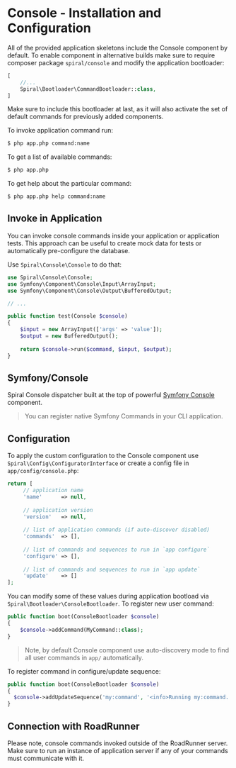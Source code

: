 # Console - Installation and Configuration
All of the provided application skeletons include the Console component by default. To enable component in alternative builds make
sure to require composer package `spiral/console` and modify the application bootloader:

```php
[
    //...
    Spiral\Bootloader\CommandBootloader::class,
]
```

Make sure to include this bootloader at last, as it will also activate the set of default commands for previously added 
components.

To invoke application command run:

```bash
$ php app.php command:name
```

To get a list of available commands:

```bash
$ php app.php
```

To get help about the particular command:

```bash
$ php app.php help command:name
```

## Invoke in Application
You can invoke console commands inside your application or application tests. This approach can be useful to create mock data for tests or automatically pre-configure the database.

Use `Spiral\Console\Console` to do that:
```php
use Spiral\Console\Console;
use Symfony\Component\Console\Input\ArrayInput;
use Symfony\Component\Console\Output\BufferedOutput;

// ...

public function test(Console $console)
{
    $input = new ArrayInput(['args' => 'value']);
    $output = new BufferedOutput();
    
    return $console->run($command, $input, $output);
}
```

## Symfony/Console
Spiral Console dispatcher built at the top of powerful [Symfony Console](http://symfony.com/doc/current/components/console/introduction.html) 
component.

> You can register native Symfony Commands in your CLI application.

## Configuration
To apply the custom configuration to the Console component use `Spiral\Config\ConfiguratorInterface` or create a config file in `app/config/console.php`:

```php
return [
     // application name
     'name'      => null,
     
     // application version
     'version'   => null,
     
     // list of application commands (if auto-discover disabled)
     'commands'  => [],
     
     // list of commands and sequences to run in `app configure`
     'configure' => [],
     
     // list of commands and sequences to run in `app update`
     'update'    => []
];
```

You can modify some of these values during application bootload via `Spiral\Bootloader\ConsoleBootloader`. To register new 
user command:

```php
public function boot(ConsoleBootloader $console)
{
    $console->addCommand(MyCommand::class);
}
```

> Note, by default Console component use auto-discovery mode to find all user commands in `app/` automatically.

To register command in configure/update sequence:

```php
public function boot(ConsoleBootloader $console)
{
  $console->addUpdateSequence('my:command', '<info>Running my:command...</info>');
}
```

## Connection with RoadRunner
Please note, console commands invoked outside of the RoadRunner server. Make sure to run an instance of application server
if any of your commands must communicate with it.
